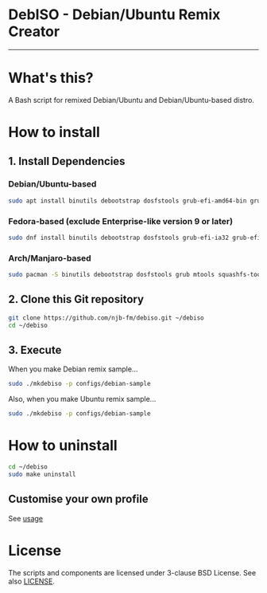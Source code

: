 # DebISO - Debian/Ubuntu Remix Creator
----
# What's this?
A Bash script for remixed Debian/Ubuntu and Debian/Ubuntu-based distro.

# How to install
## 1. Install Dependencies
### Debian/Ubuntu-based
```bash
sudo apt install binutils debootstrap dosfstools grub-efi-amd64-bin grub-efi-ia32-bin grub-pc-bin mtools squashfs-tools unzip xorriso
```

### Fedora-based (exclude Enterprise-like version 9 or later)
```bash
sudo dnf install binutils debootstrap dosfstools grub-efi-ia32 grub-efi-x64 grub-pc mtools squashfs-tools unzip xorriso
```

### Arch/Manjaro-based
```bash
sudo pacman -S binutils debootstrap dosfstools grub mtools squashfs-tools unzip xorriso
```

## 2. Clone this Git repository
```bash
git clone https://github.com/njb-fm/debiso.git ~/debiso
cd ~/debiso
```

## 3. Execute
When you make Debian remix sample...
```bash
sudo ./mkdebiso -p configs/debian-sample
```

Also, when you make Ubuntu remix sample...
```bash
sudo ./mkdebiso -p configs/debian-sample
```

# How to uninstall
```bash
cd ~/debiso
sudo make uninstall
```

## Customise your own profile
See [usage](https://github.com/njb-fm/debiso/wiki/usage)

# License
The scripts and components are licensed under 3-clause BSD License. See  also [LICENSE](LICENSE).
